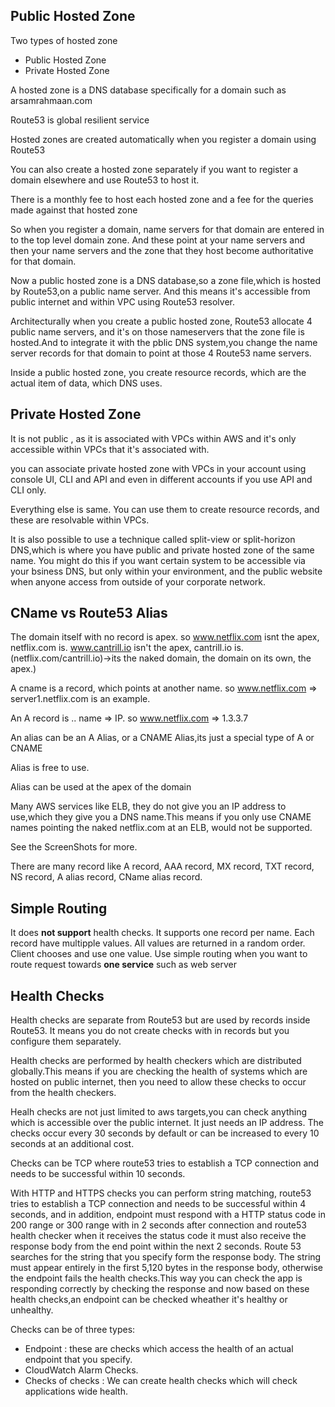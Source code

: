 ## Public Hosted Zone

Two types of hosted zone
- Public Hosted Zone
- Private Hosted Zone

A hosted zone is a DNS database specifically for a domain such as arsamrahmaan.com

Route53 is global resilient service

Hosted zones are created automatically when you register a domain using Route53

You can also create a hosted zone separately if you want to register a domain elsewhere and use Route53 to host it.

There is a monthly fee to host each hosted zone and a fee for the queries made against that hosted zone

So when you register a domain, name servers for that domain are entered in to the top level domain zone. And these point at your name servers and then your name servers and the zone that they host become authoritative for that domain.

Now a public hosted zone is a DNS database,so a zone file,which is hosted by Route53,on a public name server. And this means it's accessible from public internet and within VPC using Route53 resolver.

Architecturally when you create a public hosted zone, Route53 allocate 4 public name servers, and it's on those nameservers that the zone file is hosted.And to integrate it with the pblic DNS system,you change the name server records for that domain to point at those 4 Route53 name servers.

Inside a public hosted zone, you create resource records, which are the actual item of data, which DNS uses.


## Private Hosted Zone

It is not public , as it is associated with VPCs within AWS and it's only accessible within VPCs that it's associated with.

you can associate private hosted zone with VPCs in your account using console UI, CLI and API and even in different accounts if you use API and CLI only.

Everything else is same. You can use them to create resource records, and these are resolvable within VPCs.

It is also possible to use a technique called split-view or split-horizon DNS,which is where you have public and private hosted zone of the same name. You might do this if you want certain system to be accessible via your bsiness DNS, but only within your environment, and the public website when anyone access from outside of your corporate network.


## CName vs Route53 Alias

The domain itself with no record is apex. 
so www.netflix.com isnt the apex, netflix.com is. 
www.cantrill.io isn't the apex, cantrill.io is. 
(netflix.com/cantrill.io)->its the naked domain, the domain on its own, the apex.) 

A cname is a record, which points at another name. 
so www.netflix.com => server1.netflix.com is an example. 

An A record is .. name => IP. 
so www.netflix.com => 1.3.3.7

An alias can be an A Alias, or a CNAME Alias,its just a special type of A or CNAME

Alias is free to use.

Alias can be used at the apex of the domain

Many AWS services like ELB, they do not give you an IP address to use,which they give you a DNS name.This means if you only use CNAME names pointing the naked netflix.com at an ELB, would not be supported.

See the ScreenShots for more.

There are many record like A record, AAA record, MX record, TXT record, NS record, A alias record, CName alias record.

## Simple Routing

It does **not support** health checks.
It supports one record per name.
Each record have multipple values.
All values are returned in a random order.
Client chooses and use one value.
Use simple routing when you want to route request towards **one service** such as web server

## Health Checks

Health checks are separate from Route53 but are used by records inside Route53. It means you do not create checks with in records but you configure them separately.

Health checks are performed by health checkers which are distributed globally.This means if you are checking the health of systems which are hosted on public internet, then you need to allow these checks to occur from the health checkers.

Healh checks are not just limited to aws targets,you can check anything which is accessible over the public internet. It just needs an IP address. The checks occur every 30 seconds by default or can be increased to every 10 seconds at an additional cost.

Checks can be TCP where route53 tries to establish a TCP connection and needs to be successful within 10 seconds.

With HTTP and HTTPS checks you can perform string matching, route53 tries to establish a TCP connection and needs to be successful within 4 seconds, and in addition, endpoint must respond with a HTTP status code in 200 range or 300 range with in 2 seconds after connection and route53 health checker when it receives the status code it must also receive the response body from the end point within the next 2 seconds. Route 53 searches for the string that you specify form the response body. The string must appear entirely in the first 5,120 bytes in the response body, otherwise the endpoint fails the health checks.This way you can check the app is responding correctly by checking the response and now based on these health checks,an endpoint can be checked wheather it's healthy or unhealthy.

Checks can be of three types:
- Endpoint : these are checks which access the health of an actual endpoint that you specify.
- CloudWatch Alarm Checks.
- Checks of checks : We can create health checks which will check applications wide health.
